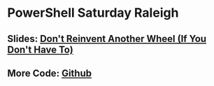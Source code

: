 # PowerShell Saturday Raleigh

## Slides: [Don't Reinvent Another Wheel (If You Don't Have To)](PSSaturday_RTPSUG-Sept2019.pptx)

## More Code: [Github](https://github.com/skatterbrainz)
